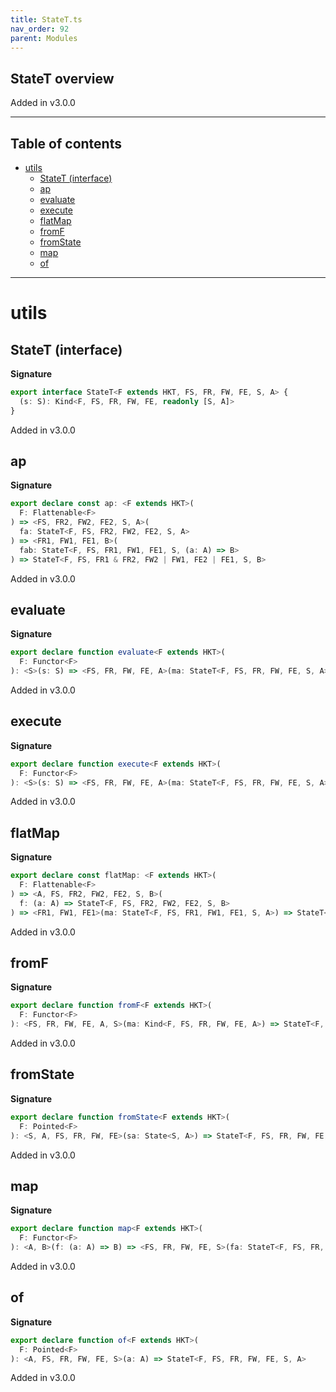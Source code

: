 ```yaml
---
title: StateT.ts
nav_order: 92
parent: Modules
---
```


## StateT overview

Added in v3.0.0

---

<h2 class="text-delta">Table of contents</h2>

- [utils](#utils)
  - [StateT (interface)](#statet-interface)
  - [ap](#ap)
  - [evaluate](#evaluate)
  - [execute](#execute)
  - [flatMap](#flatmap)
  - [fromF](#fromf)
  - [fromState](#fromstate)
  - [map](#map)
  - [of](#of)

---

# utils

## StateT (interface)

**Signature**

```ts
export interface StateT<F extends HKT, FS, FR, FW, FE, S, A> {
  (s: S): Kind<F, FS, FR, FW, FE, readonly [S, A]>
}
```

Added in v3.0.0

## ap

**Signature**

```ts
export declare const ap: <F extends HKT>(
  F: Flattenable<F>
) => <FS, FR2, FW2, FE2, S, A>(
  fa: StateT<F, FS, FR2, FW2, FE2, S, A>
) => <FR1, FW1, FE1, B>(
  fab: StateT<F, FS, FR1, FW1, FE1, S, (a: A) => B>
) => StateT<F, FS, FR1 & FR2, FW2 | FW1, FE2 | FE1, S, B>
```

Added in v3.0.0

## evaluate

**Signature**

```ts
export declare function evaluate<F extends HKT>(
  F: Functor<F>
): <S>(s: S) => <FS, FR, FW, FE, A>(ma: StateT<F, FS, FR, FW, FE, S, A>) => Kind<F, FS, FR, FW, FE, A>
```

Added in v3.0.0

## execute

**Signature**

```ts
export declare function execute<F extends HKT>(
  F: Functor<F>
): <S>(s: S) => <FS, FR, FW, FE, A>(ma: StateT<F, FS, FR, FW, FE, S, A>) => Kind<F, FS, FR, FW, FE, S>
```

Added in v3.0.0

## flatMap

**Signature**

```ts
export declare const flatMap: <F extends HKT>(
  F: Flattenable<F>
) => <A, FS, FR2, FW2, FE2, S, B>(
  f: (a: A) => StateT<F, FS, FR2, FW2, FE2, S, B>
) => <FR1, FW1, FE1>(ma: StateT<F, FS, FR1, FW1, FE1, S, A>) => StateT<F, FS, FR1 & FR2, FW2 | FW1, FE2 | FE1, S, B>
```

Added in v3.0.0

## fromF

**Signature**

```ts
export declare function fromF<F extends HKT>(
  F: Functor<F>
): <FS, FR, FW, FE, A, S>(ma: Kind<F, FS, FR, FW, FE, A>) => StateT<F, FS, FR, FW, FE, S, A>
```

Added in v3.0.0

## fromState

**Signature**

```ts
export declare function fromState<F extends HKT>(
  F: Pointed<F>
): <S, A, FS, FR, FW, FE>(sa: State<S, A>) => StateT<F, FS, FR, FW, FE, S, A>
```

Added in v3.0.0

## map

**Signature**

```ts
export declare function map<F extends HKT>(
  F: Functor<F>
): <A, B>(f: (a: A) => B) => <FS, FR, FW, FE, S>(fa: StateT<F, FS, FR, FW, FE, S, A>) => StateT<F, FS, FR, FW, FE, S, B>
```

Added in v3.0.0

## of

**Signature**

```ts
export declare function of<F extends HKT>(
  F: Pointed<F>
): <A, FS, FR, FW, FE, S>(a: A) => StateT<F, FS, FR, FW, FE, S, A>
```

Added in v3.0.0
